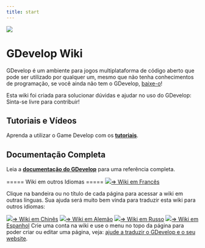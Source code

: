 ```yaml
---
title: start
---
```


![](/logocompleteeffecttranparent400x100.png)

# GDevelop Wiki

GDevelop é um ambiente para jogos multiplataforma de código aberto que pode ser utilizado por qualquer um, mesmo que não tenha conhecimentos de programação, se você ainda não tem o GDevelop, [baixe-o](https://gdevelop.io/download)!

Esta wiki foi criada para solucionar dúvidas e ajudar no uso do GDevelop: Sinta-se livre para contribuir!

## Tutoriais e Vídeos

Aprenda a utilizar o Game Develop com os **[tutoriais](/pt/gdevelop/tutorials)**.

## Documentação Completa

Leia a **[documentação do GDevelop](/pt/gdevelop/documentation)** para uma referência completa.

===== Wiki em outros Idiomas ===== ![](/fr.png)[⇒ Wiki em Francês](/fr/start)

Clique na bandeira ou no título de cada página para acessar a wiki em outras línguas.
Sua ajuda será muito bem vinda para traduzir esta wiki para outros idiomas:

![](/zh.gif)[⇒ Wiki em Chinês](/zh/start)
![](/de.png)[⇒ Wiki em Alemão](/de/start)
![](/ru.png)[⇒ Wiki em Russo](/ru/start)
![](/es.png)[⇒ Wiki em Espanhol](/es/start)
Crie uma conta na wiki e use o menu no topo da página para poder criar ou editar uma página, veja: [ajude a traduzir o GDevelop e o seu website](http://crowdin.com/project/gdevelop).
